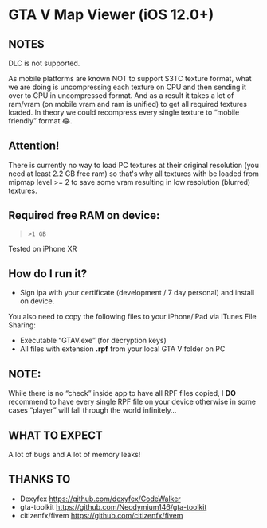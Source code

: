 GTA V Map Viewer (iOS 12.0+)
=====
## NOTES
DLC is not supported.

As mobile platforms are known NOT to support S3TC texture format, what we are doing is uncompressing each texture on CPU and then sending it over to GPU in uncompressed format. And as a result it takes a lot of ram/vram (on mobile vram and ram is unified) to get all required textures loaded. In theory we could recompress every single texture to “mobile friendly” format 😂.

## Attention!
There is currently no way to load PC textures at their original resolution (you need at least 2.2 GB free ram) so that's why all textures with be loaded from mipmap level >= 2 to save some vram resulting in low resolution (blurred) textures.

## Required free RAM on device:
> `>1 GB`

Tested on iPhone XR

## How do I run it?

* Sign ipa with your certificate (development / 7 day personal) and install on device.

You also need to copy the following files to your iPhone/iPad via iTunes File Sharing:
* Executable “GTAV.exe” (for decryption keys)
* All files with extension **.rpf** from your local GTA V folder on PC
## NOTE:
  While there is no “check” inside app to have all RPF files copied, I **DO** recommend to have every single RPF file on your device otherwise in some cases “player” will fall through the world infinitely…

## WHAT TO EXPECT
A lot of bugs and A lot of memory leaks!

## THANKS TO
* Dexyfex https://github.com/dexyfex/CodeWalker
* gta-toolkit https://github.com/Neodymium146/gta-toolkit
* citizenfx/fivem https://github.com/citizenfx/fivem
